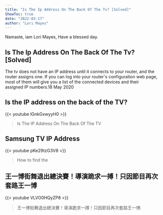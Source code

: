 ```yaml
---
title: "Is The Ip Address On The Back Of The Tv? [Solved]"
ShowToc: true 
date: "2022-03-17"
author: "Lori Mayes" 
---
```


Namaste, iam Lori Mayes, Have a blessed day.
## Is The Ip Address On The Back Of The Tv? [Solved]
The tv does not have an IP address until it connects to your router, and the router assigns one. If you can log into your router's configuration web page, most of them will give you a list of the connected devices and their assigned IP numbers.18 May 2020

## Is the IP address on the back of the TV?
{{< youtube lGnkGxwyyH0 >}}
>Is The IP Address On The Back Of The TV

## Samsung TV IP Address
{{< youtube pKe29tzG3V8 >}}
>How to find the 

## 王一博街舞退出總決賽！導演跪求一搏！只因節目再次套路王一博
{{< youtube VLVO0HQyZP8 >}}
>王一博街舞退出總決賽！導演跪求一搏！只因節目再次套路王一博.

